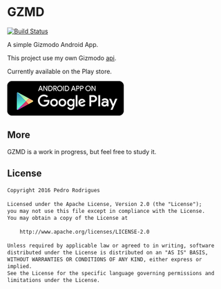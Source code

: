 # GZMD

[![Build Status][travis-image]][travis-url]

A simple Gizmodo Android App.

This project use my own Gizmodo [api][gizmodo-api].

Currently available on the Play store.

[![Play Store Badge](./assets/en-play-badge.png)][app-url]

## More

GZMD is a work in progress, but feel free to study it.

## License

    Copyright 2016 Pedro Rodrigues

    Licensed under the Apache License, Version 2.0 (the "License");
    you may not use this file except in compliance with the License.
    You may obtain a copy of the License at

        http://www.apache.org/licenses/LICENSE-2.0

    Unless required by applicable law or agreed to in writing, software
    distributed under the License is distributed on an "AS IS" BASIS,
    WITHOUT WARRANTIES OR CONDITIONS OF ANY KIND, either express or implied.
    See the License for the specific language governing permissions and
    limitations under the License.

[travis-image]: https://travis-ci.org/hpedrorodrigues/GZMD.svg?branch=master
[travis-url]: https://travis-ci.org/hpedrorodrigues/GZMD
[gizmodo-api]: https://github.com/hpedrorodrigues/GizmodoBr
[app-url]: https://play.google.com/store/apps/details?id=com.hpedrorodrigues.gzmd